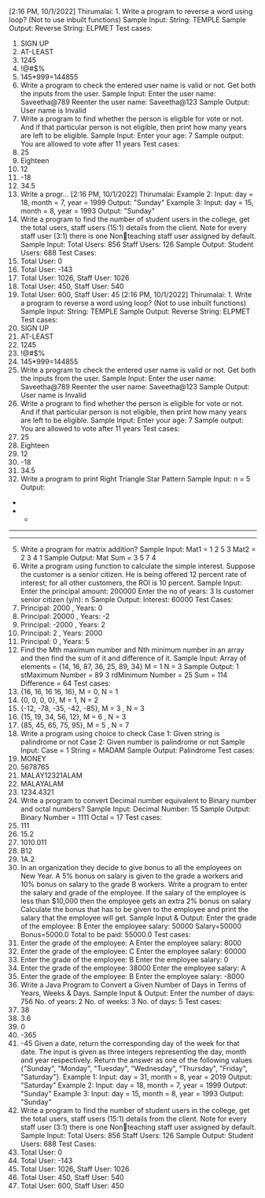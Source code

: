 [2:16 PM, 10/1/2022] Thirumalai: 1. Write a program to reverse a word using loop? (Not to use inbuilt functions)
Sample Input: 
String: TEMPLE
Sample Output:
Reverse String: ELPMET
Test cases:
1. SIGN UP
2. AT-LEAST
3. 1245
4. !@#$%
5. 145*999=144855
2. Write a program to check the entered user name is valid or not. Get both the inputs 
from the user.
Sample Input:
Enter the user name: Saveetha@789
Reenter the user name: Saveetha@123
Sample Output:
User name is Invalid
3. Write a program to find whether the person is eligible for vote or not. And if that 
particular person is not eligible, then print how many years are left to be eligible.
Sample Input:
Enter your age: 7
Sample output:
You are allowed to vote after 11 years
Test cases:
1. 25
2. Eighteen
3. 12
4. -18
5. 34.5
4. Write a progr…
[2:16 PM, 10/1/2022] Thirumalai: Example 2:
Input: day = 18, month = 7, year = 1999
Output: "Sunday"
Example 3:
Input: day = 15, month = 8, year = 1993
Output: "Sunday"
12. Write a program to find the number of student users in the college, get the total users, 
staff users (15:1) details from the client. Note for every staff user (3:1) there is one Nonteaching staff user assigned by default. 
Sample Input:
Total Users: 856
Staff Users: 126
Sample Output:
Student Users: 688
Test Cases:
1. Total User: 0
2. Total User: -143
3. Total User: 1026, Staff User: 1026
4. Total User: 450, Staff User: 540
5. Total User: 600, Staff User: 45
[2:16 PM, 10/1/2022] Thirumalai: 1. Write a program to reverse a word using loop? (Not to use inbuilt functions)
Sample Input: 
String: TEMPLE
Sample Output:
Reverse String: ELPMET
Test cases:
1. SIGN UP
2. AT-LEAST
3. 1245
4. !@#$%
5. 145*999=144855
2. Write a program to check the entered user name is valid or not. Get both the inputs 
from the user.
Sample Input:
Enter the user name: Saveetha@789
Reenter the user name: Saveetha@123
Sample Output:
User name is Invalid
3. Write a program to find whether the person is eligible for vote or not. And if that 
particular person is not eligible, then print how many years are left to be eligible.
Sample Input:
Enter your age: 7
Sample output:
You are allowed to vote after 11 years
Test cases:
1. 25
2. Eighteen
3. 12
4. -18
5. 34.5
4. Write a program to print Right Triangle Star Pattern
Sample Input: n = 5
Output: 
 * 
 * * 
 * * * 
 * * * * 
5. Write a program for matrix addition?
Sample Input:
Mat1 = 1 2
5 3
Mat2 = 2 3
 4 1
Sample Output:
Mat Sum = 3 5
 7 4
6. Write a program using function to calculate the simple interest. Suppose the customer 
is a senior citizen. He is being offered 12 percent rate of interest; for all other 
customers, the ROI is 10 percent.
Sample Input:
Enter the principal amount: 200000
Enter the no of years: 3
Is customer senior citizen (y/n): n
Sample Output:
Interest: 60000
Test Cases:
1. Principal: 2000 , Years: 0
2. Principal: 20000 , Years: -2
3. Principal: -2000 , Years: 2
4. Principal: 2 , Years: 2000
5. Principal: 0 , Years: 5
7. Find the Mth maximum number and Nth minimum number in an array and then find 
the sum of it and difference of it.
Sample Input:
Array of elements = {14, 16, 87, 36, 25, 89, 34}
M = 1
N = 3
Sample Output:
1
stMaximum Number = 89
3
rdMinimum Number = 25
Sum = 114
Difference = 64
Test cases:
1. {16, 16, 16 16, 16}, M = 0, N = 1
2. {0, 0, 0, 0}, M = 1, N = 2
3. {-12, -78, -35, -42, -85}, M = 3 , N = 3
4. {15, 19, 34, 56, 12}, M = 6 , N = 3
5. {85, 45, 65, 75, 95}, M = 5 , N = 7 
8. Write a program using choice to check
Case 1: Given string is palindrome or not
Case 2: Given number is palindrome or not
Sample Input:
Case = 1
String = MADAM
Sample Output:
Palindrome
Test cases:
1. MONEY
2. 5678765
3. MALAY12321ALAM
4. MALAYALAM
5. 1234.4321
9. Write a program to convert Decimal number equivalent to Binary number and octal 
numbers?
Sample Input:
Decimal Number: 15
Sample Output:
Binary Number = 1111
Octal = 17
Test cases:
1. 111
2. 15.2
3. 1010.011
4. B12
5. 1A.2
10. In an organization they decide to give bonus to all the employees on New Year. A 5% 
bonus on salary is given to the grade a workers and 10% bonus on salary to the grade B 
workers. Write a program to enter the salary and grade of the employee. If the salary of 
the employee is less than $10,000 then the employee gets an extra 2% bonus on salary 
Calculate the bonus that has to be given to the employee and print the salary that the 
employee will get.
Sample Input & Output:
Enter the grade of the employee: B
Enter the employee salary: 50000
Salary=50000
Bonus=5000.0
Total to be paid: 55000.0
Test cases:
1. Enter the grade of the employee: A
Enter the employee salary: 8000
2. Enter the grade of the employee: C
Enter the employee salary: 60000
3. Enter the grade of the employee: B
Enter the employee salary: 0
4. Enter the grade of the employee: 38000
Enter the employee salary: A
5. Enter the grade of the employee: B
Enter the employee salary: -8000
11. Write a Java Program to Convert a Given Number of Days in Terms of Years, Weeks 
& Days.
Sample Input & Output:
Enter the number of days: 756
No. of years: 2
No. of weeks: 3
No. of days: 5
Test cases:
1. 38
2. 3.6
3. 0
4. -365
5. -45
Given a date, return the corresponding day of the week for that date. The input is given as three 
integers representing the day, month and year respectively. Return the answer as one of the 
following values {"Sunday", "Monday", "Tuesday", "Wednesday", "Thursday", "Friday", 
"Saturday"}.
Example 1:
Input: day = 31, month = 8, year = 2019
Output: "Saturday"
Example 2:
Input: day = 18, month = 7, year = 1999
Output: "Sunday"
Example 3:
Input: day = 15, month = 8, year = 1993
Output: "Sunday"
12. Write a program to find the number of student users in the college, get the total users, 
staff users (15:1) details from the client. Note for every staff user (3:1) there is one Nonteaching staff user assigned by default. 
Sample Input:
Total Users: 856
Staff Users: 126
Sample Output:
Student Users: 688
Test Cases:
1. Total User: 0
2. Total User: -143
3. Total User: 1026, Staff User: 1026
4. Total User: 450, Staff User: 540
5. Total User: 600, Staff User: 450
